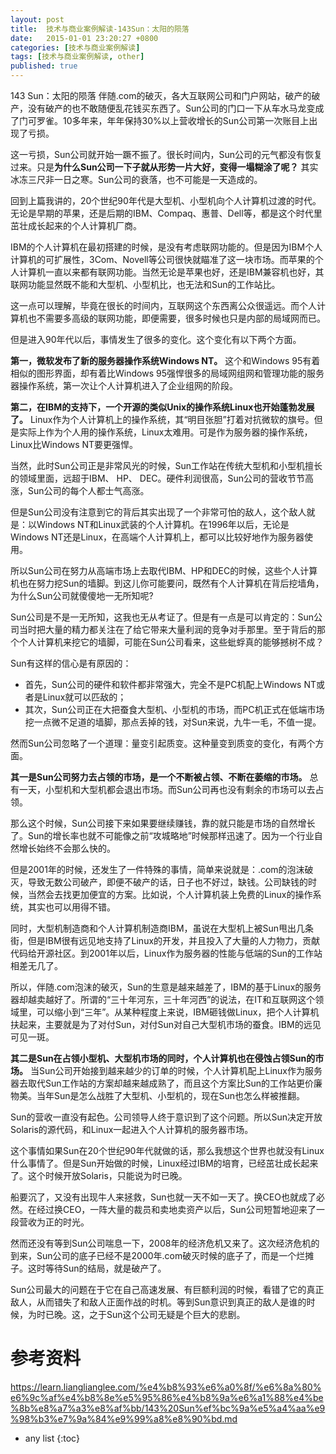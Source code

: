 ```yaml
---
layout: post
title:  技术与商业案例解读-143Sun：太阳的陨落
date:   2015-01-01 23:20:27 +0800
categories: [技术与商业案例解读]
tags: [技术与商业案例解读, other]
published: true
---
```




143 Sun：太阳的陨落
伴随.com的破灭，各大互联网公司和门户网站，破产的破产，没有破产的也不敢随便乱花钱买东西了。Sun公司的门口一下从车水马龙变成了门可罗雀。10多年来，年年保持30%以上营收增长的Sun公司第一次账目上出现了亏损。

这一亏损，Sun公司就开始一蹶不振了。很长时间内，Sun公司的元气都没有恢复过来。只是**为什么Sun公司一下子就从形势一片大好，变得一塌糊涂了呢？** 其实冰冻三尺非一日之寒。Sun公司的衰落，也不可能是一天造成的。

回到上篇我讲的，20个世纪90年代是大型机、小型机向个人计算机过渡的时代。无论是早期的苹果，还是后期的IBM、Compaq、惠普、Dell等，都是这个时代里茁壮成长起来的个人计算机厂商。

IBM的个人计算机在最初搭建的时候，是没有考虑联网功能的。但是因为IBM个人计算机的可扩展性，3Com、Novell等公司很快就瞄准了这一块市场。而苹果的个人计算机一直以来都有联网功能。当然无论是苹果也好，还是IBM兼容机也好，其联网功能显然既不能和大型机、小型机比，也无法和Sun的工作站比。

这一点可以理解，毕竟在很长的时间内，互联网这个东西离公众很遥远。而个人计算机也不需要多高级的联网功能，即便需要，很多时候也只是内部的局域网而已。

但是进入90年代以后，事情发生了很多的变化。这个变化有以下两个方面。

**第一，微软发布了新的服务器操作系统Windows NT。** 这个和Windows 95有着相似的图形界面，却有着比Windows 95强悍很多的局域网组网和管理功能的服务器操作系统，第一次让个人计算机进入了企业组网的阶段。

**第二，在IBM的支持下，一个开源的类似Unix的操作系统Linux也开始蓬勃发展了。** Linux作为个人计算机上的操作系统，其“明目张胆”打着对抗微软的旗号。但是实际上作为个人用的操作系统，Linux太难用。可是作为服务器的操作系统，Linux比Windows NT要更强悍。

当然，此时Sun公司正是非常风光的时候，Sun工作站在传统大型机和小型机擅长的领域里面，远超于IBM、 HP、 DEC。硬件利润很高，Sun公司的营收节节高涨，Sun公司的每个人都士气高涨。

但是Sun公司没有注意到它的背后其实出现了一个非常可怕的敌人，这个敌人就是：以Windows NT和Linux武装的个人计算机。在1996年以后，无论是Windows NT还是Linux，在高端个人计算机上，都可以比较好地作为服务器使用。

所以Sun公司在努力从高端市场上去取代IBM、HP和DEC的时候，这些个人计算机也在努力挖Sun的墙脚。到这儿你可能要问，既然有个人计算机在背后挖墙角，为什么Sun公司就傻傻地一无所知呢?

Sun公司是不是一无所知，这我也无从考证了。但是有一点是可以肯定的：Sun公司当时把大量的精力都关注在了给它带来大量利润的竞争对手那里。至于背后的那个个人计算机来挖它的墙脚，可能在Sun公司看来，这些蚍蜉真的能够撼树不成？

Sun有这样的信心是有原因的：

* 首先，Sun公司的硬件和软件都非常强大，完全不是PC机配上Windows NT或者是Linux就可以匹敌的；
* 其次，Sun公司正在大把蚕食大型机、小型机的市场，而PC机正式在低端市场挖一点微不足道的墙脚，那点丢掉的钱，对Sun来说，九牛一毛，不值一提。

然而Sun公司忽略了一个道理：量变引起质变。这种量变到质变的变化，有两个方面。

**其一是Sun公司努力去占领的市场，是一个不断被占领、不断在萎缩的市场。** 总有一天，小型机和大型机都会退出市场。而Sun公司再也没有剩余的市场可以去占领。

那么这个时候，Sun公司接下来如果要继续赚钱，靠的就只能是市场的自然增长了。Sun的增长率也就不可能像之前“攻城略地”时候那样迅速了。因为一个行业自然增长始终不会那么快的。

但是2001年的时候，还发生了一件特殊的事情，简单来说就是：.com的泡沫破灭，导致无数公司破产，即便不破产的话，日子也不好过，缺钱。公司缺钱的时候，当然会去找更加便宜的方案。比如说，个人计算机装上免费的Linux的操作系统，其实也可以用得不错。

同时，大型机制造商和个人计算机制造商IBM，虽说在大型机上被Sun甩出几条街，但是IBM很有远见地支持了Linux的开发，并且投入了大量的人力物力，贡献代码给开源社区。到2001年以后，Linux作为服务器的性能与低端的Sun的工作站相差无几了。

所以，伴随.com泡沫的破灭，Sun的生意是越来越差了，IBM的基于Linux的服务器却越卖越好了。所谓的“三十年河东，三十年河西”的说法，在IT和互联网这个领域里，可以缩小到“三年”。从某种程度上来说，IBM砸钱做Linux，把个人计算机扶起来，主要就是为了对付Sun，对付Sun对自己大型机市场的蚕食。IBM的远见可见一斑。

**其二是Sun在占领小型机、大型机市场的同时，个人计算机也在侵蚀占领Sun的市场。** 当Sun公司开始接到越来越少的订单的时候，个人计算机配上Linux作为服务器去取代Sun工作站的方案却越来越成熟了，而且这个方案比Sun的工作站更价廉物美。当年Sun是怎么战胜了大型机、小型机的，现在Sun也怎么样被推翻。

Sun的营收一直没有起色。公司领导人终于意识到了这个问题。所以Sun决定开放Solaris的源代码，和Linux一起进入个人计算机的服务器市场。

这个事情如果Sun在20个世纪90年代就做的话，那么我想这个世界也就没有Linux什么事情了。但是Sun开始做的时候，Linux经过IBM的培育，已经茁壮成长起来了。这个时候开放Solaris，只能说为时已晚。

船要沉了，又没有出现牛人来拯救，Sun也就一天不如一天了。换CEO也就成了必然。在经过换CEO，一阵大量的裁员和卖地卖资产以后，Sun公司短暂地迎来了一段营收为正的时光。

然而还没有等到Sun公司喘息一下，2008年的经济危机又来了。这次经济危机的到来，Sun公司的底子已经不是2000年.com破灭时候的底子了，而是一个烂摊子。这时等待Sun的结局，就是破产了。

Sun公司最大的问题在于它在自己高速发展、有巨额利润的时候，看错了它的真正敌人，从而错失了和敌人正面作战的时机。等到Sun意识到真正的敌人是谁的时候，为时已晚。这，之于Sun这个公司无疑是个巨大的悲剧。




# 参考资料

https://learn.lianglianglee.com/%e4%b8%93%e6%a0%8f/%e6%8a%80%e6%9c%af%e4%b8%8e%e5%95%86%e4%b8%9a%e6%a1%88%e4%be%8b%e8%a7%a3%e8%af%bb/143%20Sun%ef%bc%9a%e5%a4%aa%e9%98%b3%e7%9a%84%e9%99%a8%e8%90%bd.md

* any list
{:toc}
